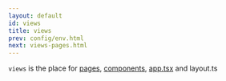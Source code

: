 ```yaml
---
layout: default
id: views
title: views
prev: config/env.html
next: views-pages.html
---
```


<!-- views目录是mvc的view层目录，也是放置react组件的目录，在koa-cola react组件分两种：一种是[页面](/doc/views-pages.html)，在views/pages下，另一种是[组件](/doc/views-components.html)，在views/components下。 -->
`views` is the place for [pages](/views-pages.html), [components](/views-components.html), [app.tsx](/views-app.html) and layout.ts
